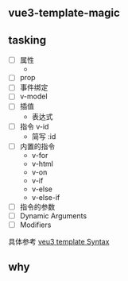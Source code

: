 ## vue3-template-magic

## tasking

- [ ] 属性
  - <div id="123"></div>
- [ ] prop
- [ ] 事件绑定
- [ ] v-model
- [ ] 插值
  - 表达式
- [ ] 指令 v-id
  - 简写 :id
- [ ] 内置的指令
  - v-for
  - v-html
  - v-on
  - v-if
  - v-else
  - v-else-if
- [ ] 指令的参数
- [ ] Dynamic Arguments
- [ ] Modifiers

具体参考 [veu3 template Syntax](https://vuejs.org/guide/essentials/template-syntax.html#text-interpolation)

## why
